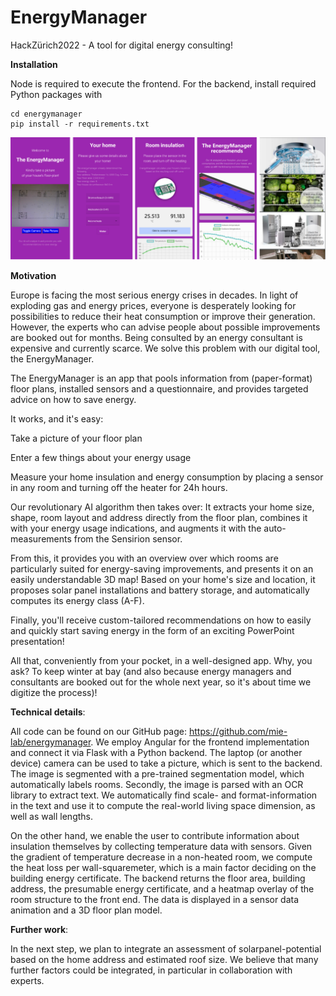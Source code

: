 # EnergyManager

HackZürich2022 - A tool for digital energy consulting!

**Installation**

Node is required to execute the frontend. For the backend, install required Python packages with
```
cd energymanager
pip install -r requirements.txt
```

![alt text](frontend/src/assets/screenshots.jpg)

**Motivation**

Europe is facing the most serious energy crises in decades. In light of exploding gas and energy prices, everyone is desperately looking for possibilities to reduce their heat consumption or improve their generation. However, the experts who can advise people about possible improvements are booked out for months. Being consulted by an energy consultant is expensive and currently scarce. We solve this problem with our digital tool, the EnergyManager.

The EnergyManager is an app that pools information from (paper-format) floor plans, installed sensors and a questionnaire, and provides targeted advice on how to save energy.

It works, and it's easy: 

Take a picture of your floor plan

Enter a few things about your energy usage

Measure your home insulation and energy consumption by placing a sensor in any room and turning off the heater for 24h hours.

Our revolutionary AI algorithm then takes over: It extracts your home size, shape, room layout and address directly from the floor plan, combines it with your energy usage indications, and augments it with the auto-measurements from the Sensirion sensor.

From this, it provides you with an overview over which rooms are particularly suited for energy-saving improvements, and presents it on an easily understandable 3D map! Based on your home's size and location, it proposes solar panel installations and battery storage, and automatically computes its energy class (A-F).

Finally, you'll receive custom-tailored recommendations on how to easily and quickly start saving energy in the form of an exciting PowerPoint presentation! 

All that, conveniently from your pocket, in a well-designed app. Why, you ask? To keep winter at bay (and also because energy managers and consultants are booked out for the whole next year, so it's about time we digitize the process)!

**Technical details**:

All code can be found on our GitHub page: https://github.com/mie-lab/energymanager. We employ Angular for the frontend implementation and connect it via Flask with a Python backend. The laptop (or another device) camera can be used to take a picture, which is sent to the backend. The image is segmented with a pre-trained segmentation model, which automatically labels rooms. Secondly, the image is parsed with an OCR library to extract text. We automatically find scale- and format-information in the text and use it to compute the real-world living space dimension, as well as wall lengths. 

On the other hand, we enable the user to contribute information about insulation themselves by collecting temperature data with sensors. Given the gradient of temperature decrease in a non-heated room, we compute the heat loss per wall-squaremeter, which is a main factor deciding on the building energy certificate. The backend returns the floor area, building address, the presumable energy certificate, and a heatmap overlay of the room structure to the front end. The data is displayed in a sensor data animation and a 3D floor plan model.

**Further work**:

In the next step, we plan to integrate an assessment of solarpanel-potential based on the home address and estimated roof size. We believe that many further factors could be integrated, in particular in collaboration with experts. 



